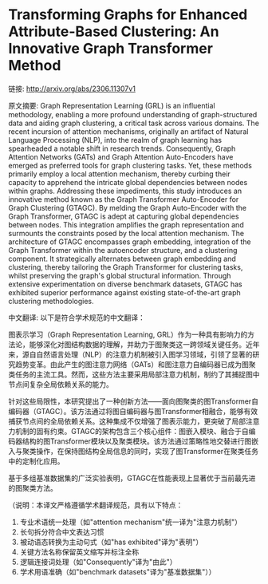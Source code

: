 # Transforming Graphs for Enhanced Attribute-Based Clustering: An Innovative Graph Transformer Method

链接: http://arxiv.org/abs/2306.11307v1

原文摘要:
Graph Representation Learning (GRL) is an influential methodology, enabling a
more profound understanding of graph-structured data and aiding graph
clustering, a critical task across various domains. The recent incursion of
attention mechanisms, originally an artifact of Natural Language Processing
(NLP), into the realm of graph learning has spearheaded a notable shift in
research trends. Consequently, Graph Attention Networks (GATs) and Graph
Attention Auto-Encoders have emerged as preferred tools for graph clustering
tasks. Yet, these methods primarily employ a local attention mechanism, thereby
curbing their capacity to apprehend the intricate global dependencies between
nodes within graphs. Addressing these impediments, this study introduces an
innovative method known as the Graph Transformer Auto-Encoder for Graph
Clustering (GTAGC). By melding the Graph Auto-Encoder with the Graph
Transformer, GTAGC is adept at capturing global dependencies between nodes.
This integration amplifies the graph representation and surmounts the
constraints posed by the local attention mechanism. The architecture of GTAGC
encompasses graph embedding, integration of the Graph Transformer within the
autoencoder structure, and a clustering component. It strategically alternates
between graph embedding and clustering, thereby tailoring the Graph Transformer
for clustering tasks, whilst preserving the graph's global structural
information. Through extensive experimentation on diverse benchmark datasets,
GTAGC has exhibited superior performance against existing state-of-the-art
graph clustering methodologies.

中文翻译:
以下是符合学术规范的中文翻译：

图表示学习（Graph Representation Learning, GRL）作为一种具有影响力的方法论，能够深化对图结构数据的理解，并助力于图聚类这一跨领域关键任务。近年来，源自自然语言处理（NLP）的注意力机制被引入图学习领域，引领了显著的研究趋势变革。由此产生的图注意力网络（GATs）和图注意力自编码器已成为图聚类任务的主流工具。然而，这些方法主要采用局部注意力机制，制约了其捕捉图中节点间复杂全局依赖关系的能力。

针对这些局限性，本研究提出了一种创新方法——面向图聚类的图Transformer自编码器（GTAGC）。该方法通过将图自编码器与图Transformer相融合，能够有效捕获节点间的全局依赖关系。这种集成不仅增强了图表示能力，更突破了局部注意力机制的固有约束。GTAGC的架构包含三个核心组件：图嵌入模块、融合于自编码器结构的图Transformer模块以及聚类模块。该方法通过策略性地交替进行图嵌入与聚类操作，在保持图结构全局信息的同时，实现了图Transformer在聚类任务中的定制化应用。

基于多组基准数据集的广泛实验表明，GTAGC在性能表现上显著优于当前最先进的图聚类方法。

（说明：本译文严格遵循学术翻译规范，具有以下特点：
1. 专业术语统一处理（如"attention mechanism"统一译为"注意力机制"）
2. 长句拆分符合中文表达习惯
3. 被动语态转换为主动句式（如"has exhibited"译为"表明"）
4. 关键方法名称保留英文缩写并标注全称
5. 逻辑连接词处理（如"Consequently"译为"由此"）
6. 学术用语准确（如"benchmark datasets"译为"基准数据集"））
